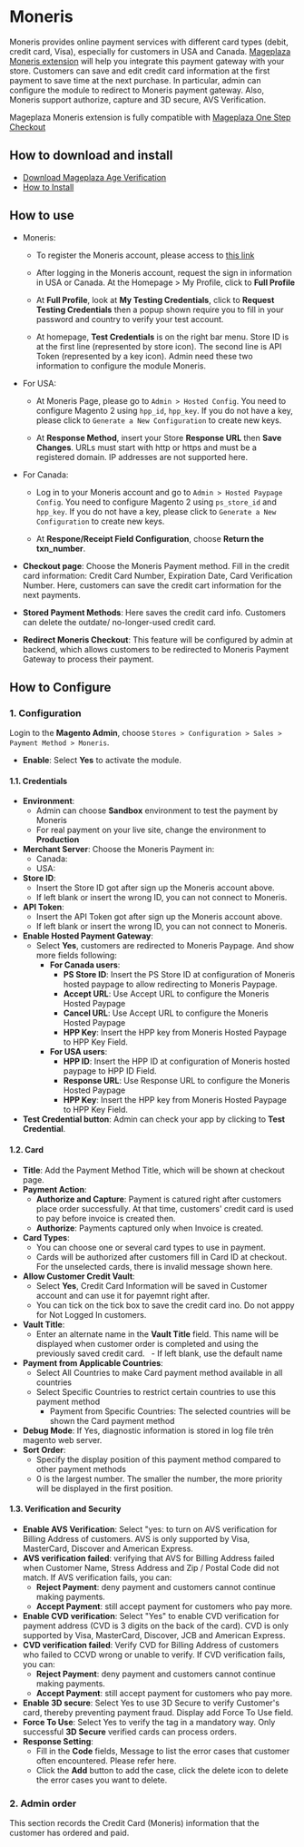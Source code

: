 # Moneris

Moneris provides online payment services with different card types (debit, credit card, Visa), especially for customers in USA and Canada. [Mageplaza Moneris extension](https://www.mageplaza.com/magento-2-moneris/) will help you integrate this payment gateway with your store. Customers can save and edit credit card information at the first payment to save time at the next purchase. In particular, admin can configure the module to redirect to Moneris payment gateway. Also, Moneris support authorize, capture and 3D secure, AVS Verification. 

Mageplaza Moneris extension is fully compatible with [Mageplaza One Step Checkout](https://www.mageplaza.com/magento-2-one-step-checkout-extension/)

## How to download and install

- [Download Mageplaza Age Verification](https://www.mageplaza.com/magento-2-age-verification/)
- [How to Install](https://www.mageplaza.com/install-magento-2-extension/)


## How to use
- Moneris:
  - To register the Moneris account, please access to [this link](https://developer.moneris.com/Profile/My%20Profile)



  - After logging in the Moneris account, request the sign in information in USA or Canada. At the Homepage > My Profile, click to **Full Profile** 



  - At **Full Profile**, look at **My Testing Credentials**, click to **Request Testing Credentials** then a popup shown require you to fill in your password and country to verify your test account. 
 
 
  - At homepage, **Test Credentials** is on the right bar menu. Store ID is at the first line (represented by store icon). The second line is API Token (represented by a key icon). Admin need these two information to configure the module Moneris. 

- For USA: 
  - At Moneris Page, please go to `Admin > Hosted Config`. You need to configure Magento 2 using `hpp_id`, `hpp_key`. If you do not have a key, please click to `Generate a New Configuration` to create new keys.  

 
  - At **Response Method**, insert your Store **Response URL** then **Save Changes**. URLs must start with http or https and must be a registered domain. IP addresses are not supported here. 
  
- For Canada: 
  - Log in to your Moneris account and go to `Admin > Hosted Paypage Config`. You need to configure Magento 2 using `ps_store_id` and `hpp_key`. If you do not have a key, please click to `Generate a New Configuration` to create new keys.  
  

  - At **Respone/Receipt Field Configuration**, choose **Return the txn_number**. 
 

- **Checkout page**: Choose the Moneris Payment method. Fill in the credit card information: Credit Card Number, Expiration Date, Card Verification Number. Here, customers can save the credit cart information for the next payments.

- **Stored Payment Methods**: Here saves the credit card info. Customers can delete the outdate/ no-longer-used credit card.


 - **Redirect Moneris Checkout**: This feature will be configured by admin at backend, which allows customers to be redirected to Moneris Payment Gateway to process their payment. 
 
 
## How to Configure
### 1. Configuration

Login to the **Magento Admin**, choose `Stores > Configuration > Sales > Payment Method > Moneris`.

- **Enable**: Select **Yes** to activate the module. 

#### 1.1. Credentials

- **Environment**: 
  - Admin can choose **Sandbox** environment to test the payment by Moneris
  - For real payment on your live site, change the environment to **Production**
- **Merchant Server**: Choose the Moneris Payment in:
  - Canada:
  - USA:
- **Store ID**: 
  - Insert the Store ID got after sign up the Moneris account above.
  - If left blank or insert the wrong ID, you can not connect to Moneris. 
- **API Token**: 
  - Insert the API Token got after sign up the Moneris account above.
  - If left blank or insert the wrong ID, you can not connect to Moneris. 
- **Enable Hosted Payment Gateway**: 
  - Select **Yes**, customers are redirected to Moneris Paypage. And show more fields following:
    - **For Canada users**: 
      - **PS Store ID**: Insert the PS Store ID at configuration of Moneris hosted paypage to allow redirecting to Moneris Paypage. 
      - **Accept URL**:  Use Accept URL to configure the Moneris Hosted Paypage
      - **Cancel URL**: Use Accept URL to configure the Moneris Hosted Paypage
      - **HPP Key**: Insert the HPP key from Moneris Hosted Paypage to HPP Key Field.
    - **For USA users**:
      - **HPP ID**: Insert the HPP ID at configuration of Moneris hosted paypage to HPP ID Field.
      - **Response URL**: Use Response URL to configure the Moneris Hosted Paypage
      - **HPP Key**: Insert the HPP key from Moneris Hosted Paypage to HPP Key Field.
- **Test Credential button**: Admin can check your app by clicking to **Test Credential**.


#### 1.2. Card

- **Title**: Add the Payment Method Title, which will be shown at checkout page.
- **Payment Action**:
  -  **Authorize and Capture**: Payment is catured right after customers place order successfully. At that time, customers' credit card is used to pay before invoice is created then. 
  - **Authorize**: Payments captured only when Invoice is created. 
- **Card Types**: 
  - You can choose one or several card types to use in payment. 
  - Cards will be authorized after customers fill in Card ID at checkout. For the unselected cards, there is invalid message shown here. 
- **Allow Customer Credit Vault**: 
  - Select **Yes**, Credit Card Information will be saved in Customer account and can use it for payemnt right after. 
  - You can tick on the tick box to save the credit card ino. Do not apppy for Not Logged In customers. 
- **Vault Title**: 
  - Enter an alternate name in the **Vault Title** field. This name will be displayed when customer order is completed and using the previously saved credit card.
  - If left blank, use the default name
- **Payment from Applicable Countries**:
  - Select All Countries to make Card payment method available in all countries
  - Select Specific Countries to restrict certain countries to use this payment method
    - Payment from Specific Countries: The selected countries will be shown the Card payment method
- **Debug Mode**: If Yes, diagnostic information is stored in log file trên magento web server.
- **Sort Order**:
  - Specify the display position of this payment method compared to other payment methods
  - 0 is the largest number. The smaller the number, the more priority will be displayed in the first position.


#### 1.3. Verification and Security

- **Enable AVS Verification**: Select "yes: to turn on AVS verification for Billing Address of customers. AVS is only supported by Visa, MasterCard, Discover and American Express.
- **AVS verification failed**: verifying that AVS for Billing Address failed when Customer Name, Stress Address and Zip / Postal Code did not match. If AVS verification fails, you can:
  - **Reject Payment**: deny payment and customers cannot continue making payments.
  - **Accept Payment**: still accept payment for customers who pay more.
- **Enable CVD verification**: Select "Yes" to enable CVD verification for payment address (CVD is 3 digits on the back of the card). CVD is only supported by Visa, MasterCard, Discover, JCB and American Express.
- **CVD verification failed**: Verify CVD for Billing Address of customers who failed to CCVD wrong or unable to verify. If CVD verification fails, you can:
  - **Reject Payment**: deny payment and customers cannot continue making payments.
  - **Accept Payment**: still accept payment for customers who pay more.
- **Enable 3D secure**: Select Yes to use 3D Secure to verify Customer's card, thereby preventing payment fraud. Display add Force To Use field.
- **Force To Use**: Select Yes to verify the tag in a mandatory way. Only successful **3D Secure** verified cards can process orders.
- **Response Setting**:
  - Fill in the **Code** fields, Message to list the error cases that customer often encountered. Please refer here.
  - Click the **Add** button to add the case, click the delete icon to delete the error cases you want to delete.


### 2. Admin order
This section records the Credit Card (Moneris) information that the customer has ordered and paid.

 




